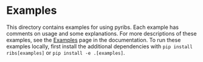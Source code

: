 # Examples

This directory contains examples for using pyribs. Each example has comments on
usage and some explanations. For more descriptions of these examples, see the
[Examples](https://docs.pyribs.org/en/stable/examples.html) page in the
documentation. To run these examples locally, first install the additional
dependencies with `pip install ribs[examples]` or `pip install -e .[examples]`.
